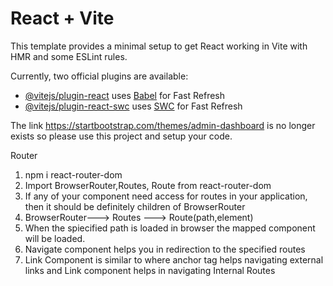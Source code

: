 # React + Vite

This template provides a minimal setup to get React working in Vite with HMR and some ESLint rules.

Currently, two official plugins are available:

- [@vitejs/plugin-react](https://github.com/vitejs/vite-plugin-react/blob/main/packages/plugin-react/README.md) uses [Babel](https://babeljs.io/) for Fast Refresh
- [@vitejs/plugin-react-swc](https://github.com/vitejs/vite-plugin-react-swc) uses [SWC](https://swc.rs/) for Fast Refresh

The link https://startbootstrap.com/themes/admin-dashboard is no longer exists so please use this project and setup your code.


Router
1. npm i react-router-dom
2. Import BrowserRouter,Routes, Route from react-router-dom
3. If any of your component need access for routes in your application, then it should be definitely children of BrowserRouter
4. BrowserRouter---> Routes ---> Route(path,element)
5. When the spiecified path is loaded in browser the mapped component will be loaded.
6. Navigate component helps you in redirection to the specified routes
7. Link Component is similar to <a></a> where anchor tag helps navigating external links and Link component helps in navigating Internal Routes